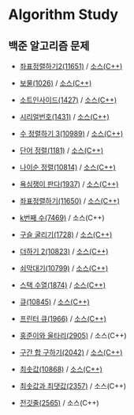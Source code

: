 # Algorithm Study

## 백준 알고리즘 문제
- [좌표정렬하기2(11651)](https://www.acmicpc.net/problem/11651) / 
  [소스(C++)](./docs/11651)

- [보물(1026)](https://www.acmicpc.net/problem/1026) / 
  [소스(C++)](./docs/1026)

- [소트인사이드(1427)](https://www.acmicpc.net/problem/1427) / 
  [소스(C++)](./docs/1427)

- [시리얼번호(1431)](https://www.acmicpc.net/problem/1431) / 
  [소스(C++)](./docs/1431)

- [수 정렬하기 3(10989)](https://www.acmicpc.net/problem/10989) / 
  [소스(C++)](./docs/10989)

- [단어 정렬(1181)](https://www.acmicpc.net/problem/1181) /
  [소스(C++)](./docs/1181)

- [나이순 정렬(10814)](https://www.acmicpc.net/problem/10814) /
  [소스(C++)](./docs/10814)

- [욕심쟁이 판다(1937)](https://www.acmicpc.net/problem/1937) /
  [소스(C++)](./docs/1937)

- [좌표정렬하기(11650)](https://www.acmicpc.net/problem/11650) /
  [소스(C++)](./docs/11650)

- [k번째 수(7469)](https://www.acmicpc.net/problem/7469) /
  소스(C++)

- [구슬 굴리기(1728)](https://www.acmicpc.net/problem/1728) /
  [소스(C++)](./docs/1728)

- [더하기 2(10823)](https://www.acmicpc.net/problem/10823) /
  [소스(C++)](./docs/10823)

- [쇠막대기(10799)](https://www.acmicpc.net/problem/10799) /
  [소스(C++)](./docs/10799)

- [스택 수열(1874)](https://www.acmicpc.net/problem/1874) /
  [소스(C++)](./docs/1874)

- [큐(10845)](https://www.acmicpc.net/problem/10845) /
  [소스(C++)](./docs/10845)

- [프린터 큐(1966)](https://www.acmicpc.net/problem/1966) /
  [소스(C++)](./docs/1966)

- [홍준이와 울타리(2905)](https://www.acmicpc.net/problem/2905) /
  소스(C++)

- [구간 합 구하기(2042)](https://www.acmicpc.net/problem/2042) /
  [소스(C++)](./docs/2042)

- [최솟값(10868)](https://www.acmicpc.net/problem/10868) /
  [소스(C++)](./docs/10868)

- [최솟값과 최댓값(2357)](https://www.acmicpc.net/problem/2357) /
  소스(C++)

- [전깃줄(2565)](https://www.acmicpc.net/problem/2565) /
  소스(C++)